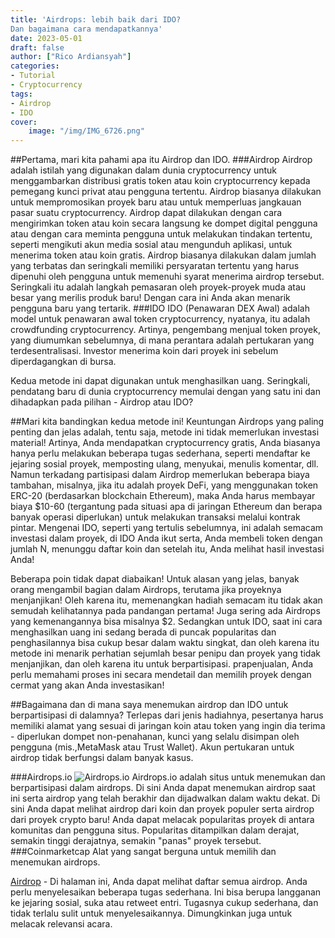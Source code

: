 ```yaml
---
title: 'Airdrops: lebih baik dari IDO?
Dan bagaimana cara mendapatkannya'
date: 2023-05-01
draft: false
author: ["Rico Ardiansyah"]
categories:
- Tutorial
- Cryptocurrency
tags:
- Airdrop
- IDO
cover:
    image: "/img/IMG_6726.png"
---
```

##Pertama, mari kita pahami apa itu Airdrop dan IDO.
###Airdrop
Airdrop adalah istilah yang digunakan dalam dunia cryptocurrency untuk menggambarkan distribusi gratis token atau koin cryptocurrency kepada pemegang kunci privat atau pengguna tertentu. Airdrop biasanya dilakukan untuk mempromosikan proyek baru atau untuk memperluas jangkauan pasar suatu cryptocurrency. Airdrop dapat dilakukan dengan cara mengirimkan token atau koin secara langsung ke dompet digital pengguna atau dengan cara meminta pengguna untuk melakukan tindakan tertentu, seperti mengikuti akun media sosial atau mengunduh aplikasi, untuk menerima token atau koin gratis. Airdrop biasanya dilakukan dalam jumlah yang terbatas dan seringkali memiliki persyaratan tertentu yang harus dipenuhi oleh pengguna untuk memenuhi syarat menerima airdrop tersebut. Seringkali itu adalah langkah pemasaran oleh proyek-proyek muda atau besar yang merilis produk baru! Dengan cara ini Anda akan menarik pengguna baru yang tertarik.
###IDO
IDO (Penawaran DEX Awal) adalah model untuk penawaran awal token cryptocurrency, nyatanya, itu adalah crowdfunding cryptocurrency. Artinya, pengembang menjual token proyek, yang diumumkan sebelumnya, di mana perantara adalah pertukaran yang terdesentralisasi. Investor menerima koin dari proyek ini sebelum diperdagangkan di bursa.

Kedua metode ini dapat digunakan untuk menghasilkan uang. Seringkali, pendatang baru di dunia cryptocurrency memulai dengan yang satu ini dan dihadapkan pada pilihan - Airdrop atau IDO?

##Mari kita bandingkan kedua metode ini!
Keuntungan Airdrops yang paling penting dan jelas adalah, tentu saja, metode ini tidak memerlukan investasi material! Artinya, Anda mendapatkan cryptocurrency gratis, Anda biasanya hanya perlu melakukan beberapa tugas sederhana, seperti mendaftar ke jejaring sosial proyek, memposting ulang, menyukai, menulis komentar, dll. Namun terkadang partisipasi dalam Airdrop memerlukan beberapa biaya tambahan, misalnya, jika itu adalah proyek DeFi, yang menggunakan token ERC-20 (berdasarkan blockchain Ethereum), maka Anda harus membayar biaya $10-60 (tergantung pada situasi apa di jaringan Ethereum dan berapa banyak operasi diperlukan) untuk melakukan transaksi melalui kontrak pintar.
Mengenai IDO, seperti yang tertulis sebelumnya, ini adalah semacam investasi dalam proyek, di IDO Anda ikut serta, Anda membeli token dengan jumlah N, menunggu daftar koin dan setelah itu, Anda melihat hasil investasi Anda!

Beberapa poin tidak dapat diabaikan!
Untuk alasan yang jelas, banyak orang mengambil bagian dalam Airdrops, terutama jika proyeknya menjanjikan! Oleh karena itu, memenangkan hadiah semacam itu tidak akan semudah kelihatannya pada pandangan pertama! Juga sering ada Airdrops yang kemenangannya bisa misalnya $2.
Sedangkan untuk IDO, saat ini cara menghasilkan uang ini sedang berada di puncak popularitas dan penghasilannya bisa cukup besar dalam waktu singkat, dan oleh karena itu metode ini menarik perhatian sejumlah besar penipu dan proyek yang tidak menjanjikan, dan oleh karena itu untuk berpartisipasi. prapenjualan, Anda perlu memahami proses ini secara mendetail dan memilih proyek dengan cermat yang akan Anda investasikan!

##Bagaimana dan di mana saya menemukan airdrop dan IDO untuk berpartisipasi di dalamnya?
Terlepas dari jenis hadiahnya, pesertanya harus memiliki alamat yang sesuai di jaringan koin atau token yang ingin dia terima - diperlukan dompet non-penahanan, kunci yang selalu disimpan oleh pengguna (mis.,MetaMask atau Trust Wallet). Akun pertukaran untuk airdrop tidak berfungsi dalam banyak kasus.

###Airdrops.io
![Airdrops.io](/img/IMG_6725.png)
Airdrops.io adalah situs untuk menemukan dan berpartisipasi dalam airdrops.
Di sini Anda dapat menemukan airdrop saat ini serta airdrop yang telah berakhir dan dijadwalkan dalam waktu dekat. Di sini Anda dapat melihat airdrop dari koin dan proyek populer serta airdrop dari proyek crypto baru! Anda dapat melacak popularitas proyek di antara komunitas dan pengguna situs. Popularitas ditampilkan dalam derajat, semakin tinggi derajatnya, semakin "panas" proyek tersebut.
###Coinmarketcap
Alat yang sangat berguna untuk memilih dan menemukan airdrops.

[Airdrop](https://coinmarketcap.com/airdrop/) - Di halaman ini, Anda dapat melihat daftar semua airdrop. Anda perlu menyelesaikan beberapa tugas sederhana. Ini bisa berupa langganan ke jejaring sosial, suka atau retweet entri. Tugasnya cukup sederhana, dan tidak terlalu sulit untuk menyelesaikannya. Dimungkinkan juga untuk melacak relevansi acara.
